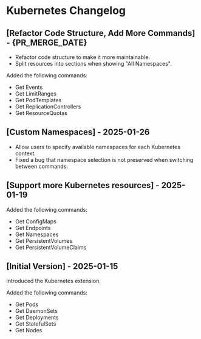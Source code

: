 # Kubernetes Changelog

## [Refactor Code Structure, Add More Commands] - {PR_MERGE_DATE}

- Refactor code structure to make it more maintainable.
- Split resources into sections when showing "All Namespaces".

Added the following commands:
- Get Events
- Get LimitRanges
- Get PodTemplates
- Get ReplicationControllers
- Get ResourceQuotas

## [Custom Namespaces] - 2025-01-26

- Allow users to specify available namespaces for each Kubernetes context.
- Fixed a bug that namespace selection is not preserved when switching between commands.

## [Support more Kubernetes resources] - 2025-01-19

Added the following commands:

- Get ConfigMaps
- Get Endpoints
- Get Namespaces
- Get PersistentVolumes
- Get PersistentVolumeClaims

## [Initial Version] - 2025-01-15

Introduced the Kubernetes extension.

Added the following commands:

- Get Pods
- Get DaemonSets
- Get Deployments
- Get StatefulSets
- Get Nodes
